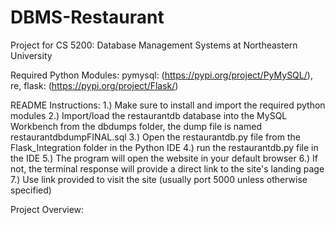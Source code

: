# DBMS-Restaurant
Project for CS 5200: Database Management Systems at Northeastern University

Required Python Modules:
  pymysql: (https://pypi.org/project/PyMySQL/), 
  re,
  flask: (https://pypi.org/project/Flask/)
  
README Instructions:
  1.) Make sure to install and import the required python modules
  2.) Import/load the restaurantdb database into the MySQL Workbench from the dbdumps
  folder, the dump file is named restaurantdbdumpFINAL.sql
  3.) Open the restaurantdb.py file from the Flask_Integration folder in the Python IDE
  4.) run the restaurantdb.py file in the IDE
  5.) The program will open the website in your default browser
  6.) If not, the terminal response will provide a direct link to the site's landing page
  7.) Use link provided to visit the site (usually port 5000 unless otherwise specified)
  
Project Overview:
